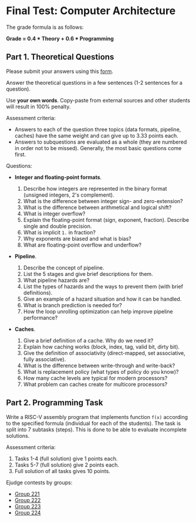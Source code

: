 # Final Test: Computer Architecture

The grade formula is as follows:

__Grade = 0.4 * Theory + 0.6 * Programming__

## Part 1. Theoretical Questions

Please submit your answers using this [form](https://forms.gle/wmuvhUxwLJDKCoS47).

Answer the theoretical questions in a few sentences (1-2 sentences for a question).

Use __your own words__.
Copy-paste from external sources and other students will result in 100% penalty.

Assessment criteria:

* Answers to each of the question three topics (data formats, pipeline, caches) have
  the same weight and can give up to 3.33 points each.
* Answers to subquestions are evaluated as a whole (they are numbered
  in order not to be missed). Generally, the most basic questions come first.

Questions:

* __Integer and floating-point formats__.
  1. Describe how integers are represented in the binary format (unsigned integers, 2's complement).
  2. What is the difference between integer sign- and zero-extension?
  3. What is the difference between arithmetical and logical shift?
  4. What is integer overflow?
  5. Explain the floating-point format (sign, exponent, fraction). Describe single and double precision.
  6. What is implicit `1.` in fraction?
  7. Why exponents are biased and what is bias?
  8. What are floating-point overflow and underflow?

* __Pipeline__.
  1. Describe the concept of pipeline.
  2. List the 5 stages and give brief descriptions for them.
  3. What pipeline hazards are?
  4. List the types of hazards and the ways to prevent them (with brief definitions).
  5. Give an example of a hazard situation and how it can be handled.
  6. What is branch prediction is needed for?
  7. How the loop unrolling optimization can help improve pipeline performance?

* __Caches__.
  1. Give a brief definition of a cache. Why do we need it?
  2. Explain how caching works (block, index, tag, valid bit, dirty bit).
  3. Give the definition of associativity (direct-mapped, set associative, fully associative).
  4. What is the difference between write-through and write-back?
  5. What is replacement policy (what types of policy do you know)?
  6. How many cache levels are typical for modern processors?
  7. What problem can caches create for multicore processors?

## Part 2. Programming Task

Write a RISC-V assembly program that implements function `f(x)` according
to the specified formula (individual for each of the students).
The task is split into 7 subtasks (steps).
This is done to be able to evaluate incomplete solutions.

Assessment criteria:

1. Tasks 1-4 (full solution) give 1 points each.
2. Tasks 5-7 (full solution) give 2 points each.
3. Full solution of all tasks gives 10 points.

Ejudge contests by groups:

* [Group 221](http://158.160.144.239/cgi-bin/new-client?contest_id=250)
* [Group 222](http://158.160.144.239/cgi-bin/new-client?contest_id=251)
* [Group 223](http://158.160.144.239/cgi-bin/new-client?contest_id=252)
* [Group 224](http://158.160.144.239/cgi-bin/new-client?contest_id=253)
